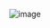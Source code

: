![image](https://github.com/Hafeed10/JavaScript-Interview--Question-Day2/assets/123348244/549a5bf7-cfeb-47dc-bf53-f890cea4b2cc)
